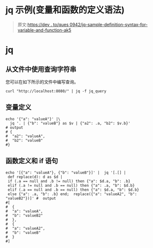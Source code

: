 # jq 示例(变量和函数的定义语法)

> 原文:[https://dev . to/ques 0942/jq-sample-definition-syntax-for-variable-and-function-ak5](https://dev.to/ques0942/jq-sample-definition-syntax-for-variable-and-function-ak5)

# [](#jq)jq

## [](#use-query-string-from-a-file)从文件中使用查询字符串

您可以在如下所示的文件中编写查询。

```
curl "http://localhost:8080/" | jq -f jq_query 
```

## [](#variable-definition)变量定义

```
echo '{"a": "valueA"}' |\
  jq '. | {"b": "valueB"} as $v | {"a2": .a, "b2": $v.b}'
# output
# {
#  "a2": "valueA",
#  "b2": "valueB"
#} 
```

## [](#function-definition-and-if-statement)函数定义和 if 语句

```
echo '[{"a": "valueA"}, {"b": "valueB"}]' |  jq '[.[] | 
 def replace(d): d as $d | 
 if (.a == null and .b != null) then {"a": $d.a, "b": .b}
 elif (.a != null and .b == null) then {"a": .a, "b": $d.b}
 elif (.a == null and .b == null) then {"a": $d.a, "b": $d.b}
 else {"a": .a, "b": .b} end;  replace({"a": "valueA2", "b": "valueB2"})]' #  output
#[
#  {
#  "a": "valueA",
#  "b": "valueB2"
#  },
#  {
#  "a": "valueA2",
#  "b": "valueB"
#  }
#] 
```